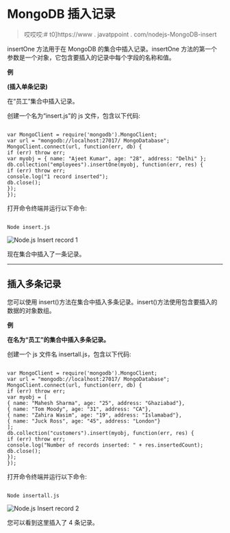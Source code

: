 # MongoDB 插入记录

> 哎哎哎:# t0]https://www . javatppoint . com/nodejs-MongoDB-insert

insertOne 方法用于在 MongoDB 的集合中插入记录。insertOne 方法的第一个参数是一个对象，它包含要插入的记录中每个字段的名称和值。

**例**

**(插入单条记录)**

在“员工”集合中插入记录。

创建一个名为“insert.js”的 js 文件，包含以下代码:

```

var MongoClient = require('mongodb').MongoClient;
var url = "mongodb://localhost:27017/ MongoDatabase";
MongoClient.connect(url, function(err, db) {
if (err) throw err;
var myobj = { name: "Ajeet Kumar", age: "28", address: "Delhi" };
db.collection("employees").insertOne(myobj, function(err, res) {
if (err) throw err;
console.log("1 record inserted");
db.close();
});
});

```

打开命令终端并运行以下命令:

```

Node insert.js

```

![Node.js Insert record 1](../Images/8886386b5d820b5ce81477c5992b09b3.png)

现在集合中插入了一条记录。

* * *

## 插入多条记录

您可以使用 insert()方法在集合中插入多条记录。insert()方法使用包含要插入的数据的对象数组。

**例**

**在名为“员工”的集合中插入多条记录。**

创建一个 js 文件名 insertall.js，包含以下代码:

```

var MongoClient = require('mongodb').MongoClient;
var url = "mongodb://localhost:27017/ MongoDatabase";
MongoClient.connect(url, function(err, db) {
if (err) throw err;
var myobj = [   
{ name: "Mahesh Sharma", age: "25", address: "Ghaziabad"},
{ name: "Tom Moody", age: "31", address: "CA"},
{ name: "Zahira Wasim", age: "19", address: "Islamabad"},
{ name: "Juck Ross", age: "45", address: "London"}
];
db.collection("customers").insert(myobj, function(err, res) {
if (err) throw err;
console.log("Number of records inserted: " + res.insertedCount);
db.close();
});
});

```

打开命令终端并运行以下命令:

```

Node insertall.js

```

![Node.js Insert record 2](../Images/9a6d77c4c8170c140d4096598028e88e.png)

您可以看到这里插入了 4 条记录。
